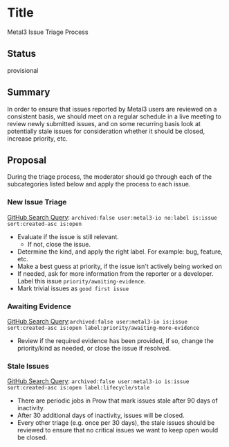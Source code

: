 # Title

Metal3 Issue Triage Process

## Status

provisional

## Summary

In order to ensure that issues reported by Metal3 users are reviewed on
a consistent basis, we should meet on a regular schedule in a live
meeting to review newly submitted issues, and on some recurring basis
look at potentially stale issues for consideration whether it should be
closed, increase priority, etc.

## Proposal

During the triage process, the moderator should go through each of the
subcategories listed below and apply the process to each issue.

### New Issue Triage

[GitHub Search
Query](https://github.com/metal3-io/metal3-docs/issues?q=is%3Aissue+is%3Aopen+no%3Alabel):
`archived:false user:metal3-io no:label is:issue sort:created-asc
is:open`

- Evaluate if the issue is still relevant.
   - If not, close the issue.
- Determine the kind, and apply the right label. For example: bug, feature, etc.
- Make a best guess at priority, if the issue isn't actively being
  worked on
- If needed, ask for more information from the reporter or a
  developer. Label this issue `priority/awaiting-evidence`.
- Mark trivial issues as `good first issue`

### Awaiting Evidence

[GitHub Search
Query](https://github.com/metal3-io/metal3-docs/issues?q=is%3Aissue+is%3Aopen+label%3Apriority%2Fawaiting-more-evidence):`archived:false
user:metal3-io is:issue sort:created-asc is:open
label:priority/awaiting-more-evidence`

- Review if the required evidence has been provided, if so, change the
  priority/kind as needed, or close the issue if resolved.

### Stale Issues

[GitHub Search
Query](https://github.com/metal3-io/metal3-docs/issues?q=is%3Aissue+is%3Aopen+label%3Alifecycle%2Fstale):
`archived:false user:metal3-io is:issue sort:created-asc is:open
label:lifecycle/stale`

- There are periodic jobs in Prow that mark issues stale after 90 days of
  inactivity.
- After 30 additional days of inactivity, issues will be closed.
- Every other triage (e.g. once per 30 days), the stale issues should
  be reviewed to ensure that no critical issues we want to keep open
  would be closed.

